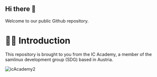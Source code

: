 ## Hi there 👋
Welcome to our public Github repository.

# 🙋‍♀️ Introduction
This repository is brought to you from the IC Academy, a member of the samlinux development group (SDG) based in Austria.

![icAcademy2](https://github.com/samlinux-development/.github/assets/424294/16b60aa7-37f6-477d-89d0-c6733ca60055)

